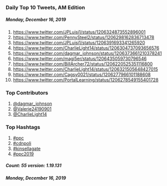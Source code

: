### Daily Top 10 Tweets, AM Edition
##### Monday, December 16, 2019
 1) https://www.twitter.com/JPLuisi1/status/1206324873552896001
 2) https://www.twitter.com/PennySteel2/status/1206298162836713478
 3) https://www.twitter.com/JPLuisi1/status/1206391693341265920
 4) https://www.twitter.com/CharlieLight14/status/1206304737093656576
 5) https://www.twitter.com/dagmar_johnson/status/1206373661210378241
 6) https://www.twitter.com/magi5er/status/1206435059730796546
 7) https://www.twitter.com/BillArcher72/status/1206220525351116800
 8) https://www.twitter.com/CharlieLight14/status/1206321505648427015
 9) https://www.twitter.com/Cagsy0021/status/1206277966101188608
10) https://www.twitter.com/PortalLearning/status/1206278549155401728

### Top Contributors
  1) [@dagmar_johnson](https://www.twitter.com/dagmar_johnson)
  2) [@Valerie24190901](https://www.twitter.com/Valerie24190901)
  3) [@CharlieLight14](https://www.twitter.com/CharlieLight14)


### Top Hashtags

  1) [#ppc](https://www.twitter.com/hashtag/ppc)
  2) [#cdnpoli](https://www.twitter.com/hashtag/cdnpoli)
  3) [#kinsellagate](https://www.twitter.com/hashtag/kinsellagate)
  4) [#ppc2019](https://www.twitter.com/hashtag/ppc2019)

##### Count: 55	version: 1.19.131
##### Monday, December 16, 2019

